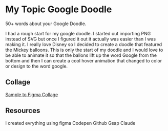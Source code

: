 # My Topic Google Doodle

50+ words about your Google Doodle.

I had a rough start for my google doodle. I started out importing PNG instead of SVG but once I figured it out it actually was easier than I was making it. I really love Disney so I decided to create a doodle that featured the Mickey balloons. This is only the start of my doodle and I would love to be able to animate it so that the ballons lift up the word Google from the bottom and then I can create a cool hover animation that changed to color or design to the word google. 

## Collage

[Sample to Figma Collage](https://www.figma.com/design/xPpAKRQzqn5XzgrEcikJHo/Style-Tile-for-Google-Doodle?m=dev)

## Resources
I created evrything using figma
Codepen
Github
Gsap
Claude